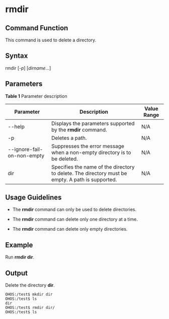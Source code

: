# rmdir


## Command Function

This command is used to delete a directory.


## Syntax

rmdir [_-p_] [_dirname..._]


## Parameters

**Table 1** Parameter description

| Parameter| Description| Value Range| 
| -------- | -------- | -------- |
| --help | Displays the parameters supported by the **rmdir** command.| N/A | 
| -p | Deletes a path.| N/A | 
| --ignore-fail-on-non-empty | Suppresses the error message when a non-empty directory is to be deleted.| N/A | 
| dir | Specifies the name of the directory to delete. The directory must be empty. A path is supported.| N/A | 


## Usage Guidelines

- The **rmdir** command can only be used to delete directories.

- The **rmdir** command can delete only one directory at a time.

- The **rmdir** command can delete only empty directories.


## Example

Run **rmdir dir**.


## Output

Delete the directory **dir**.


```
OHOS:/test$ mkdir dir
OHOS:/test$ ls
dir
OHOS:/test$ rmdir dir/
OHOS:/test$ ls
```
